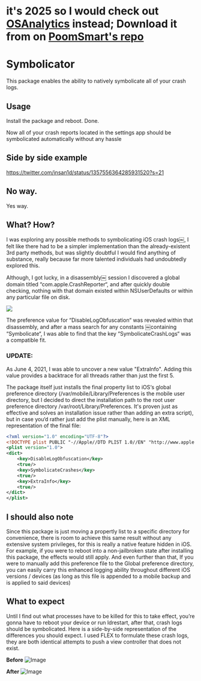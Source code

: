 # it's 2025 so I would check out [OSAnalytics](https://github.com/dlevi309/OSAnalytics) instead; Download it from on [PoomSmart's repo](https://poomsmart.github.io)

# Symbolicator

This package enables the ability to natively symbolicate all of your crash logs. 

## Usage

Install the package and reboot. Done.

Now all of your crash reports located in the settings app should be symbolicated automatically without any hassle 

## Side by side example

https://twitter.com/insan1d/status/1357556364285931520?s=21

## No way.

Yes way. 

## What? How? 

I was exploring any possible methods to symbolicating iOS crash logs￼, I felt like there had to be a simpler implementation than the already-existent 3rd party methods, but was slightly doubtful I would find anything of substance, really because far more talented individuals had undoubtedly explored this.

Although, I got lucky, in a disassembly￼ session I discovered a global domain titled “com.apple.CrashReporter“, and after quickly double checking, nothing with that domain existed within NSUserDefaults or within any particular file on disk. 

![](assets/IMG_1.png)

The preference value for “DisableLogObfuscation“ was revealed within that disassembly, and after a mass search for any constants ￼containing “Symbolicate“, I was able to find that the key “SymbolicateCrashLogs“ was a compatible fit. 

### UPDATE: 
As June 4, 2021, I was able to uncover a new value "ExtraInfo". Adding this value provides a backtrace for all threads rather than just the first 5. 

The package itself just installs the final property list to iOS‘s global preference directory (/var/mobile/Library/Preferences is the mobile user directory, but I decided to direct the installation path to the root user preference directory /var/root/Library/Preferences. It's proven just as effective and solves an installation issue rather than adding an extra script), but in case you‘d rather just add the plist manually, here is an XML representation of the final file:

```xml
<?xml version="1.0" encoding="UTF-8"?>
<!DOCTYPE plist PUBLIC "-//Apple//DTD PLIST 1.0//EN" "http://www.apple.com/DTDs/PropertyList-1.0.dtd">
<plist version="1.0">
<dict>
	<key>DisableLogObfuscation</key>
	<true/>
	<key>SymbolicateCrashes</key>
	<true/>
	<key>ExtraInfo</key>
	<true/>
</dict>
</plist>
```

## I should also note

Since this package is just moving a propertly list to a specific directory for convenience, there is room to achieve this same result without any extensive system privileges, for this is really a native feature hidden in iOS. For example, if you were to reboot into a non-jailbroken state after installing this package, the effects would still apply. And even further than that, If you were to manually add this preference file to the Global preference directory, you can easily carry this enhanced logging ability throughout different iOS versions / devices (as long as this file is appended to a mobile backup and is applied to said devices)

## What to expect

Until I find out what processes have to be killed for this to take effect, you’re gonna have to reboot your device or run ldrestart, after that, crash logs should be symbolicated. Here is a side-by-side representation of the differences you should expect. I used FLEX to formulate these crash logs, they are both identical attempts to push a view controller that does not exist. 

**Before**
![Image](assets/IMG_2.jpg)

**After**
![Image](assets/IMG_3.jpg)




